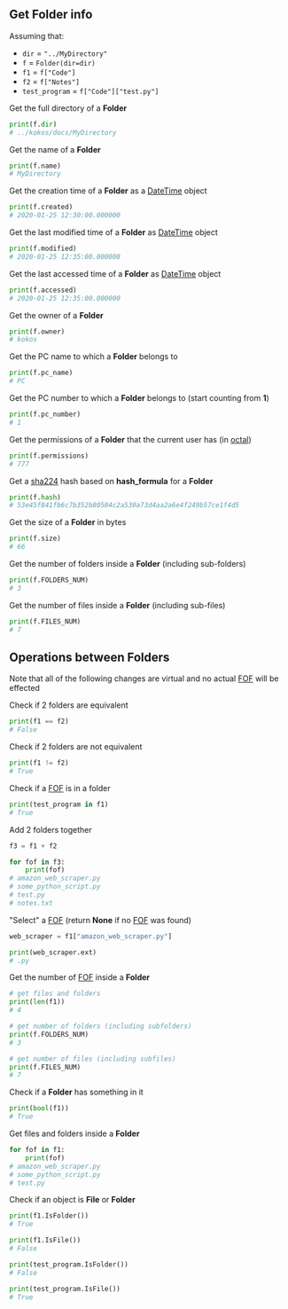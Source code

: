 ## Get Folder info
Assuming that:
* ```dir``` = ```"../MyDirectory"```
* ```f``` = ``Folder(dir=dir)``
* ```f1``` = ```f["Code"]```
* ```f2``` = ```f["Notes"]```
* ```test_program``` = ```f["Code"]["test.py"]```

Get the full directory of a **Folder**
```python
print(f.dir)
# ../kokos/docs/MyDirectory
```
Get the name of a **Folder**
```python
print(f.name)
# MyDirectory
```
Get the creation time of a **Folder** as a [DateTime](https://pypi.org/project/DateTime/) object
```python
print(f.created)
# 2020-01-25 12:30:00.000000
```
Get the last modified time of a **Folder** as [DateTime](https://pypi.org/project/DateTime/) object
```python
print(f.modified)
# 2020-01-25 12:35:00.000000
```
Get the last accessed time of a **Folder** as [DateTime](https://pypi.org/project/DateTime/) object
```python
print(f.accessed)
# 2020-01-25 12:35:00.000000
```
Get the owner of a **Folder**
```python
print(f.owner)
# kokos
```
Get the PC name to which a **Folder** belongs to
```python
print(f.pc_name)
# PC
```
Get the PC number to which a **Folder** belongs to (start counting from **1**)
```python
print(f.pc_number)
# 1
```
Get the permissions of a **Folder** that the current user has (in [octal](https://www.google.com/search?q=octal+permissions))
```python
print(f.permissions)
# 777
```
Get a [sha224](https://www.google.com/search?q=sha224+hash+algorithm) hash based on **hash_formula** for a **Folder**
```python
print(f.hash)
# 53e45f841fb6c7b352b80504c2a530a73d4aa2a6e4f249b57ce1f4d5
```
Get the size of a **Folder** in bytes
```python
print(f.size)
# 66
```
Get the number of folders inside a **Folder** (including sub-folders)
```python
print(f.FOLDERS_NUM)
# 3
```
Get the number of files inside a **Folder** (including sub-files)
```python
print(f.FILES_NUM)
# 7
```
## Operations between Folders
Note that all of the following changes are virtual and no actual [FOF](../what_is_fof.md) will be effected

Check if 2 folders are equivalent
```python
print(f1 == f2)
# False
```
Check if 2 folders are not equivalent
```python
print(f1 != f2)
# True
```
Check if a [FOF](../what_is_fof.md) is in a folder
```python
print(test_program in f1)
# True
```
Add 2 folders together
```python
f3 = f1 + f2

for fof in f3:
	print(fof)
# amazon_web_scraper.py
# some_python_script.py
# test.py
# notes.txt
```
<!-- add subtract
add +=
add -= -->
"Select" a [FOF](../what_is_fof.md) (return **None** if no [FOF](../what_is_fof.md) was found)
```python
web_scraper = f1["amazon_web_scraper.py"]

print(web_scraper.ext)
# .py
```
Get the number of [FOF](../what_is_fof.md) inside a **Folder**
```python
# get files and folders
print(len(f1))
# 4

# get number of folders (including subfolders)
print(f.FOLDERS_NUM)
# 3

# get number of files (including subfiles)
print(f.FILES_NUM)
# 7
```
Check if a **Folder** has something in it
```python
print(bool(f1))
# True
```
Get files and folders inside a **Folder**
```python
for fof in f1:
	print(fof)
# amazon_web_scraper.py
# some_python_script.py
# test.py
```
Check if an object is **File** or **Folder**
```python
print(f1.IsFolder())
# True

print(f1.IsFile())
# False

print(test_program.IsFolder())
# False

print(test_program.IsFile())
# True
```
